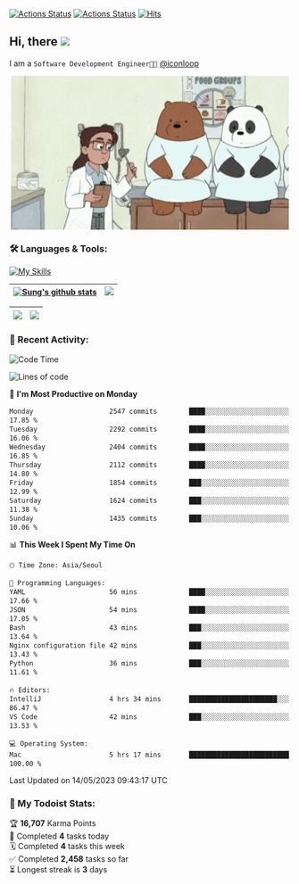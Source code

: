 
[![Actions Status](https://github.com/ddok2/ddok2/workflows/Todoist%20Readme/badge.svg)](https://github.com/ddok2/ddok2/actions)
[![Actions Status](https://github.com/ddok2/ddok2/workflows/wakatime-stats/badge.svg)](https://github.com/ddok2/ddok2/actions)
[![Hits](https://hits.seeyoufarm.com/api/count/incr/badge.svg?url=https%3A%2F%2Fgithub.com%2Fddok2&count_bg=%23FF9595&title_bg=%23555555&icon=github.svg&icon_color=%23FFFFFF&title=hits&edge_flat=false)](https://hits.seeyoufarm.com)

<!-- ![visitors](https://visitor-badge.laobi.icu/badge?page_id=ddok2.ddok2) -->
## Hi, there <img src="https://raw.githubusercontent.com/MartinHeinz/MartinHeinz/master/wave.gif" width="3%">

I am a `Software Development Engineer🧑‍💻` [@iconloop](https://github.com/iconloop)


<p align="center">
    <img align="center" alt="GIF" src="img/debugging.gif" />
</p>


### 🛠 Languages & Tools:

[![My Skills](https://skillicons.dev/icons?i=go,js,ts,py,express,react,svelte,jquery,pug,mongodb,mysql,redis,aws,docker,kubernetes)](https://skillicons.dev)


| <a href="https://github-readme-stats.vercel.app/api?username=ddok2&show_icons=true&include_all_commits=true&count_private=true&theme=buefy&hide_border=true"><img align="center" src="https://github-readme-stats.vercel.app/api?username=ddok2&show_icons=true&include_all_commits=true&count_private=true&theme=buefy&hide_border=true" alt="Sung's github stats" /></a> | <a href="https://github.com/ddok2"><img src="http://github-readme-streak-stats.herokuapp.com?user=ddok2&hide_border=true" /></a> |
| ------------- |------------- |


| <a href="https://github.com/ddok2"><img align="center" src="https://github-readme-stats.vercel.app/api/top-langs/?username=ddok2&theme=buefy&hide=html,css&hide_border=true" /></a> | <a href="https://github.com/ddok2"><img align="center" src="https://activity-graph.herokuapp.com/graph?username=ddok2&theme=github&hide_border=true" height="250" /></a> |
| ------------- |--------------------------------------------------------------------------------------------------------------------------------------------------------------------------|


<!-- <details open>
    <summary>📈 My GitHub Stats</summary>
    <p align="center">
        <a href="https://github.com/ddok2">
            <img align="center" src="https://github-readme-stats.vercel.app/api?username=ddok2&show_icons=true&include_all_commits=true&count_private=true&theme=buefy&hide_border=true" alt="Sung's github stats" />
        </a>
    </p>
</details>
<details>
    <summary>💬 Top Languages</summary>
    <p align="center"> 
        <a href="https://github.com/ddok2">
            <img align="center" src="https://github-readme-stats.vercel.app/api/top-langs/?username=ddok2&layout=compact&theme=buefy&hide=html,css&hide_border=true" />
        </a>
    </p>
</details> -->


### 🌈 Recent Activity:
<!--START_SECTION:waka-->
![Code Time](http://img.shields.io/badge/Code%20Time-2%2C067%20hrs%2022%20mins-blue)

![Lines of code](https://img.shields.io/badge/From%20Hello%20World%20I%27ve%20Written-11.5%20million%20lines%20of%20code-blue)

📅 **I'm Most Productive on Monday** 

```text
Monday                   2547 commits        ████░░░░░░░░░░░░░░░░░░░░░   17.85 % 
Tuesday                  2292 commits        ████░░░░░░░░░░░░░░░░░░░░░   16.06 % 
Wednesday                2404 commits        ████░░░░░░░░░░░░░░░░░░░░░   16.85 % 
Thursday                 2112 commits        ████░░░░░░░░░░░░░░░░░░░░░   14.80 % 
Friday                   1854 commits        ███░░░░░░░░░░░░░░░░░░░░░░   12.99 % 
Saturday                 1624 commits        ███░░░░░░░░░░░░░░░░░░░░░░   11.38 % 
Sunday                   1435 commits        ███░░░░░░░░░░░░░░░░░░░░░░   10.06 % 
```


📊 **This Week I Spent My Time On** 

```text
🕑︎ Time Zone: Asia/Seoul

💬 Programming Languages: 
YAML                     56 mins             ████░░░░░░░░░░░░░░░░░░░░░   17.66 % 
JSON                     54 mins             ████░░░░░░░░░░░░░░░░░░░░░   17.05 % 
Bash                     43 mins             ███░░░░░░░░░░░░░░░░░░░░░░   13.64 % 
Nginx configuration file 42 mins             ███░░░░░░░░░░░░░░░░░░░░░░   13.43 % 
Python                   36 mins             ███░░░░░░░░░░░░░░░░░░░░░░   11.61 % 

🔥 Editors: 
IntelliJ                 4 hrs 34 mins       ██████████████████████░░░   86.47 % 
VS Code                  42 mins             ███░░░░░░░░░░░░░░░░░░░░░░   13.53 % 

💻 Operating System: 
Mac                      5 hrs 17 mins       █████████████████████████   100.00 % 
```


 Last Updated on 14/05/2023 09:43:17 UTC
<!--END_SECTION:waka-->

### 🚧 My Todoist Stats:
<!-- TODO-IST:START -->
🏆  **16,707** Karma Points           
🌸  Completed **4** tasks today           
🗓  Completed **4** tasks this week           
✅  Completed **2,458** tasks so far           
⏳  Longest streak is **3** days
<!-- TODO-IST:END -->

